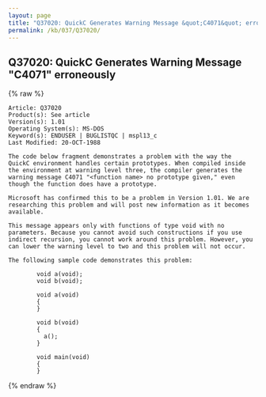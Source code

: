 ```yaml
---
layout: page
title: "Q37020: QuickC Generates Warning Message &quot;C4071&quot; erroneously"
permalink: /kb/037/Q37020/
---
```


## Q37020: QuickC Generates Warning Message &quot;C4071&quot; erroneously

{% raw %}

	Article: Q37020
	Product(s): See article
	Version(s): 1.01
	Operating System(s): MS-DOS
	Keyword(s): ENDUSER | BUGLISTQC | mspl13_c
	Last Modified: 20-OCT-1988
	
	The code below fragment demonstrates a problem with the way the
	QuickC environment handles certain prototypes. When compiled inside
	the environment at warning level three, the compiler generates the
	warning message C4071 "<function name> no prototype given," even
	though the function does have a prototype.
	
	Microsoft has confirmed this to be a problem in Version 1.01. We are
	researching this problem and will post new information as it becomes
	available.
	
	This message appears only with functions of type void with no
	parameters. Because you cannot avoid such constructions if you use
	indirect recursion, you cannot work around this problem. However, you
	can lower the warning level to two and this problem will not occur.
	
	The following sample code demonstrates this problem:
	
	        void a(void);
	        void b(void);
	
	        void a(void)
	        {
	        }
	
	        void b(void)
	        {
	          a();
	        }
	
	        void main(void)
	        {
	        }

{% endraw %}
